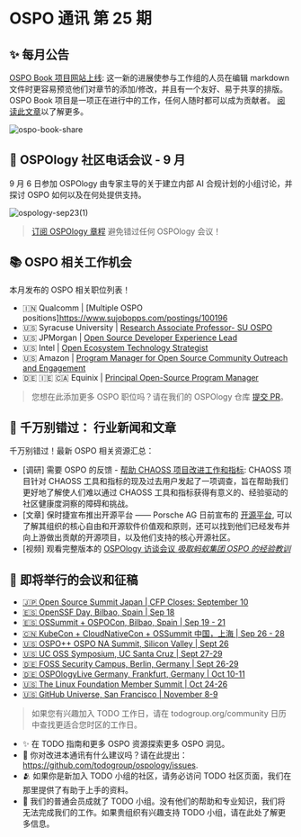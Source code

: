 # OSPO 通讯 第 25 期

## ✨ 每月公告 

[OSPO Book 项目网站上线]( https://ospobook.todogroup.org/):  这一新的进展使参与工作组的人员在编辑 markdown 文件时更容易预览他们对章节的添加/修改，并且有一个友好、易于共享的排版。OSPO Book 项目是一项正在进行中的工作，任何人随时都可以成为贡献者。 [阅读此文章](https://todogroup.org/blog/ospo-book-project/)以了解更多。

![ospo-book-share](https://github.com/todogroup/ospology/assets/43671777/4b701a09-b77e-42d5-b33d-f7a4323021d7)

##  🍿 OSPOlogy 社区电话会议 - 9 月

9 月 6 日参加 OSPOlogy 由专家主导的关于建立内部 AI 合规计划的小组讨论，并探讨 OSPO 如何以及在何处提供支持。

![ospology-sep23(1)](https://github.com/todogroup/ospology/assets/43671777/fc1da07c-c40c-4f0f-a266-195c0afa19d7)


> [订阅 OSPOlogy 章程](https://community.linuxfoundation.org/todo-group/) 避免错过任何 OSPOlogy 会议！


## 📚 OSPO 相关工作机会

本月发布的 OSPO 相关职位列表！

* 🇮🇳 Qualcomm | [Multiple OSPO positions]https://www.sujobopps.com/postings/100196
* 🇺🇸 Syracuse University | [Research Associate Professor- SU OSPO](https://www.sujobopps.com/postings/100196)
* 🇺🇸 JPMorgan | [Open Source Developer Experience Lead](https://jpmc.fa.oraclecloud.com/hcmUI/CandidateExperience/en/sites/CX_1001/job/210441562)
* 🇺🇸 Intel | [Open Ecosystem Technology Strategist](https://intel.wd1.myworkdayjobs.com/External/job/Virtual-US/Open-Ecosystem-Technology-Strategist_JR0247670)
* 🇺🇸 Amazon | [Program Manager for Open Source Community Outreach and Engagement](https://www.amazon.jobs/en/jobs/2429652/program-manager-for-open-source-community-outreach-and-engagement-aws-open-source-strategy-and-marketing)
* 🇩🇪 🇮🇪 🇨🇦 Equinix | [Principal Open-Source Program Manager](https://careers.equinix.com/jobs/principal-open-source-program-manager-redwood-city-california-united-states-amsterdam-netherlands-dublin-ireland-frankfurt-germany-london-united-kingdom-toronto-ontario-canada-warsaw-poland)


> 您想在此添加更多 OSPO 职位吗？请在我们的 OSPOlogy 仓库 [提交 PR](https://github.com/todogroup/ospology/tree/main/newsletter#how-to-contribute-to-osponews)。


## 📌 千万别错过： 行业新闻和文章

千万别错过！最新 OSPO 相关资源汇总：

* [调研] 需要 OSPO 的反馈 - [帮助 CHAOSS 项目改进工作和指标](https://chaoss.community/survey-help-the-chaoss-project-improve-our-tools-and-metrics/): CHAOSS 项目针对 CHAOSS 工具和指标的现及过去用户发起了一项调查，旨在帮助我们更好地了解使人们难以通过 CHAOSS 工具和指标获得有意义的、经验驱动的社区健康度洞察的障碍和挑战。
* [文章] 保时捷宣布推出开源平台 —— Porsche AG 日前宣布的 [开源平台](https://opensource.porsche.com/#foss-movement), 可以了解其组织的核心自由和开源软件价值观和原则，还可以找到他们已经发布并向上游做出贡献的开源项目，以及他们支持的核心开源社区。
* [视频] 观看完整版本的 [OSPOlogy 访谈会议 *吸取蚂蚁集团 OSPO 的经验教训*](https://youtu.be/RuiRYmm2q7E)


## 📎 即将举行的会议和征稿

* [🇯🇵 Open Source Summit Japan | CFP Closes: September 10](https://events.linuxfoundation.org/open-source-summit-japan/)
* [🇪🇸 OpenSSF Day, Bilbao, Spain | Sep 18](https://events.linuxfoundation.org/openssf-day-europe/)
* [🇪🇸 OSSummit + OSPOCon, Bilbao, Spain | Sep 19 - 21](https://events.linuxfoundation.org/lf-europe-member-summit/)
* [🇨🇳 KubeCon + CloudNativeCon + OSSummit 中国，上海 | Sep 26 - 28](https://www.lfasiallc.com/kubecon-cloudnativecon-open-source-summit-china/)
* [🇺🇸 OSPO++ OSPO NA Summit, Silicon Valley | Sept 26 ](https://ospoplusplus.org/events/)
* [🇺🇸 UC OSS Symposium, UC Santa Cruz | Sept 27-29](https://ospo.ucsc.edu/)
* [🇩🇪 FOSS Security Campus, Berlin, Germany | Sept 26-29](https://foss-security-campus.de/)
* [🇩🇪 OSPOlogyLive Germany, Frankfurt, Germany | Oct 10-11](https://community.linuxfoundation.org/events/details/lfhq-ospology-european-chapter-presents-ospologylive-germany/)
* [🇺🇸 The Linux Foundation Member Summit | Oct 24-26](https://events.linuxfoundation.org/lf-member-summit/)
* [🇺🇸 GitHub Universe, San Francisco | November 8-9](https://reg.rainfocus.com/flow/github/universe23/cfp/page/cfslandingpage)

  

> 如果您有兴趣加入 TODO 工作日，请在 todogroup.org/community 日历中查找更适合您时区的工作日。

* ✨ 在 TODO 指南和更多 OSPO 资源探索更多 OSPO 洞见。
* 🧐 你对改进本通讯有什么建议吗？请在此提出：https://github.com/todogroup/ospology/issues.
* 🫂 如果你是新加入 TODO 小组的社区，请务必访问 TODO 社区页面，我们在那里提供了有助于上手的资料。
* 💚 我们的普通会员成就了 TODO 小组。没有他们的帮助和专业知识，我们将无法完成我们的工作。如果贵组织有兴趣支持 TODO 小组，请在此处了解更多信息。
